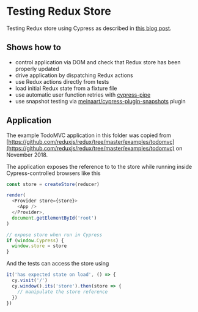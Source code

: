 # Testing Redux Store

Testing Redux store using Cypress as described in [this blog post](https://www.cypress.io/blog/2018/11/14/testing-redux-store/).

## Shows how to

- control application via DOM and check that Redux store has been properly updated
- drive application by dispatching Redux actions
- use Redux actions directly from tests
- load initial Redux state from a fixture file
- use automatic user function retries with [cypress-pipe](https://github.com/NicholasBoll/cypress-pipe#readme)
- use snapshot testing via [meinaart/cypress-plugin-snapshots](https://github.com/meinaart/cypress-plugin-snapshots) plugin

## Application

The example TodoMVC application in this folder was copied from [https://github.com/reduxjs/redux/tree/master/examples/todomvc](https://github.com/reduxjs/redux/tree/master/examples/todomvc) on November 2018.

The application exposes the reference to to the store while running inside Cypress-controlled browsers like this

```js
const store = createStore(reducer)

render(
  <Provider store={store}>
    <App />
  </Provider>,
  document.getElementById('root')
)

// expose store when run in Cypress
if (window.Cypress) {
  window.store = store
}
```

And the tests can access the store using

```js
it('has expected state on load', () => {
  cy.visit('/')
  cy.window().its('store').then(store => {
    // manipulate the store reference
  })
})
```

